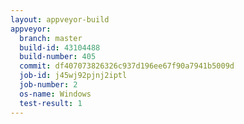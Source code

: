 ```yaml
---
layout: appveyor-build
appveyor:
  branch: master
  build-id: 43104488
  build-number: 405
  commit: df407073826326c937d196ee67f90a7941b5009d
  job-id: j45wj92pjnj2iptl
  job-number: 2
  os-name: Windows
  test-result: 1
---
```

